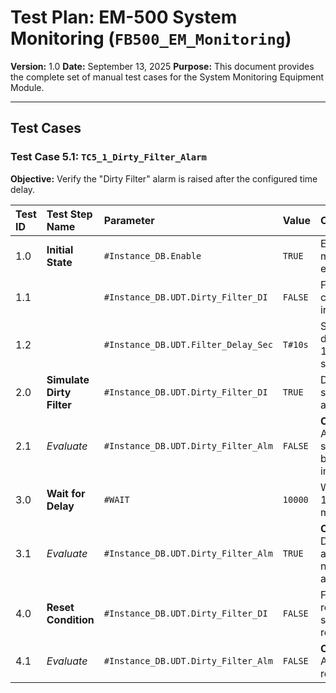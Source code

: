 # Test Plan: EM-500 System Monitoring (`FB500_EM_Monitoring`)

**Version:** 1.0
**Date:** September 13, 2025
**Purpose:** This document provides the complete set of manual test cases for the System Monitoring Equipment Module.

---

## Test Cases

### Test Case 5.1: `TC5_1_Dirty_Filter_Alarm`

**Objective:** Verify the "Dirty Filter" alarm is raised after the configured time delay.

| Test ID | Test Step Name | Parameter | Value | Comment |
| :--- | :--- | :--- | :--- | :--- |
| 1.0 | **Initial State** | `#Instance_DB.Enable` | `TRUE` | Ensure module is enabled. |
| 1.1 | | `#Instance_DB.UDT.Dirty_Filter_DI` | `FALSE` | Filter is clean initially. |
| 1.2 | | `#Instance_DB.UDT.Filter_Delay_Sec` | `T#10s`| Set alarm delay to 10 seconds. |
| 2.0 | **Simulate Dirty Filter** | `#Instance_DB.UDT.Dirty_Filter_DI` | `TRUE` | Dirty filter switch is activated. |
| 2.1 | *Evaluate* | `#Instance_DB.UDT.Dirty_Filter_Alm` | `FALSE` | **Check:** Alarm should not be immediate. |
| 3.0 | **Wait for Delay** | `#WAIT` | `10000` | Wait for 10000 ms. |
| 3.1 | *Evaluate* | `#Instance_DB.UDT.Dirty_Filter_Alm` | `TRUE` | **Check:** Dirty filter alarm is now active. |
| 4.0 | **Reset Condition** | `#Instance_DB.UDT.Dirty_Filter_DI` | `FALSE` | Filter is replaced, switch resets. |
| 4.1 | *Evaluate* | `#Instance_DB.UDT.Dirty_Filter_Alm` | `FALSE` | **Check:** Alarm resets. |
